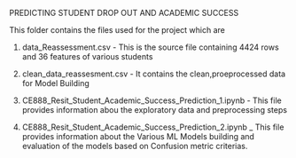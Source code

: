 
PREDICTING STUDENT DROP OUT AND ACADEMIC SUCCESS

This folder contains the files used for the project which are

1. data_Reassessment.csv - This is the source file containing 4424 rows and 36 features of various students


2. clean_data_reassesment.csv - It contains the clean,proeprocessed data for Model Building


3. CE888_Resit_Student_Academic_Success_Prediction_1.ipynb - This file provides information abou the exploratory data and preprocessing steps


4. CE888_Resit_Student_Academic_Success_Prediction_2.ipynb _  This file provides information about the Various ML Models building and evaluation of the models based on Confusion metric criterias.

